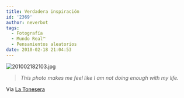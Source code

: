 ```yaml
---
title: Verdadera inspiración
id: '2369'
author: neverbot
tags:
  - Fotografía
  - Mundo Real™
  - Pensamientos aleatorios
date: 2010-02-18 21:04:53
---
```


![201002182103.jpg](./201002182103.jpg)

> _This photo makes me feel like I am not doing enough with my life._  

Vía [La Tonesera](http://johntones.tumblr.com/post/395362875/la-foto-mas-inspiradora-que-he-visto-en-meses)
